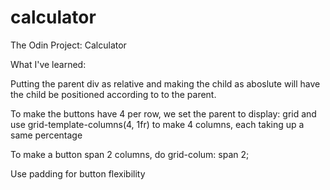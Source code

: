 # calculator
The Odin Project: Calculator

What I've learned:

Putting the parent div as relative and making the child as aboslute will have the child be positioned according to to the parent.

To make the buttons have 4 per row, we set the parent to display: grid and use grid-template-columns(4, 1fr) to make 4 columns, each taking up a same percentage

To make a button span 2 columns, do grid-colum: span 2;

Use padding for button flexibility